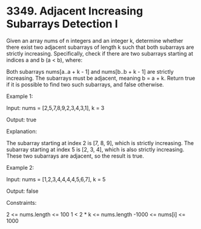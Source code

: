 # 3349. Adjacent Increasing Subarrays Detection I

Given an array nums of n integers and an integer k, determine whether there exist two adjacent subarrays of length k such that both subarrays are strictly increasing. Specifically, check if there are two subarrays starting at indices a and b (a < b), where:

Both subarrays nums[a..a + k - 1] and nums[b..b + k - 1] are strictly increasing.
The subarrays must be adjacent, meaning b = a + k.
Return true if it is possible to find two such subarrays, and false otherwise.

 

Example 1:

Input: nums = [2,5,7,8,9,2,3,4,3,1], k = 3

Output: true

Explanation:

The subarray starting at index 2 is [7, 8, 9], which is strictly increasing.
The subarray starting at index 5 is [2, 3, 4], which is also strictly increasing.
These two subarrays are adjacent, so the result is true.

Example 2:

Input: nums = [1,2,3,4,4,4,4,5,6,7], k = 5

Output: false

 

Constraints:

2 <= nums.length <= 100
1 < 2 * k <= nums.length
-1000 <= nums[i] <= 1000